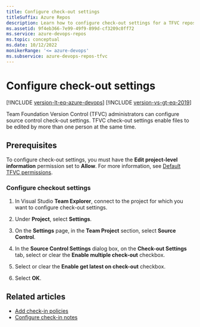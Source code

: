 ```yaml
---
title: Configure check-out settings
titleSuffix: Azure Repos
description: Learn how to configure check-out settings for a TFVC repository in Visual Studio.
ms.assetid: 9f4eb366-7e99-49f9-899d-cf3209c0ff72
ms.service: azure-devops-repos
ms.topic: conceptual
ms.date: 10/12/2022
monikerRange: '<= azure-devops'
ms.subservice: azure-devops-repos-tfvc
---
```



# Configure check-out settings

[!INCLUDE [version-lt-eq-azure-devops](../../includes/version-lt-eq-azure-devops.md)]
[!INCLUDE [version-vs-gt-eq-2019](../../includes/version-vs-gt-eq-2019.md)]

Team Foundation Version Control (TFVC) administrators can configure source control check-out settings. TFVC check-out settings enable files to be edited by more than one person at the same time.

## Prerequisites

To configure check-out settings, you must have the **Edit project-level information** permission set to **Allow**. For more information, see [Default TFVC permissions](../../organizations/security/default-tfvc-permissions.md).

### Configure checkout settings

1. In Visual Studio **Team Explorer**, connect to the project for which you want to configure check-out settings.

1. Under **Project**, select **Settings**. 

1. On the **Settings** page, in the **Team Project** section, select **Source Control**.

1. In the **Source Control Settings** dialog box, on the **Check-out Settings** tab, select or clear the **Enable multiple check-out** checkbox.

1. Select or clear the **Enable get latest on check-out** checkbox.

1. Select **OK**.

## Related articles

- [Add check-in policies](add-check-policies.md)
- [Configure check-in notes](configure-check-notes.md)